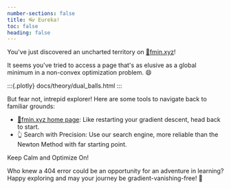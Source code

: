```yaml
---
number-sections: false
title: 👓 Eureka!
toc: false
heading: false
---
```


You've just discovered an uncharted territory on [💎fmin.xyz](/index.md)!

It seems you've tried to access a page that's as elusive as a global minimum in a non-convex optimization problem. 😄

:::{.plotly}
docs/theory/dual_balls.html
:::

But fear not, intrepid explorer! Here are some tools to navigate back to familiar grounds:

* [💎fmin.xyz home page](/index.md): Like restarting your gradient descent, head back to start.
* 👆 Search with Precision: Use our search engine, more reliable than the Newton Method with far starting point.

Keep Calm and Optimize On!

Who knew a 404 error could be an opportunity for an adventure in learning? Happy exploring and may your journey be gradient-vanishing-free! 🚀